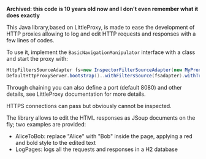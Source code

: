 **Archived: this code is 10 years old now and I don't even remember what it does exactly**


This Java library,based on LittleProxy, is made to ease the development of HTTP proxies allowing to log and edit HTTP requests and responses with a few lines of codes.

To use it, implement the `BasicNavigationManipulator` interface with a class and start the proxy with:

```java
HttpFiltersSourceAdapter fs=new InspectorFilterSourceAdapter(new MyProxyClass());
DefaultHttpProxyServer.bootstrap()..withFiltersSource(fsadapter).withTransparent(true).start()
```

Through chaining you can also define a port (default 8080) and other details, see LittleProxy documentation for more details.

HTTPS connections can pass but obviously cannot be inspected.

The library allows to edit the HTML responses as JSoup documents on the fly; two examples are provided:

* AliceToBob: replace "Alice" with "Bob" inside the page, applying a red and bold style to the edited text
* LogPages: logs all the requests and responses in a H2 database

